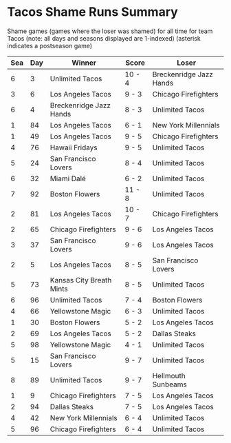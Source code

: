 # Tacos Shame Runs Summary



Shame games (games where the loser was shamed) for all time for team Tacos (note: all days and seasons displayed are 1-indexed) (asterisk indicates a postseason game)


| Sea | Day | Winner | Score | Loser | 
| ------ |------ |------ |------ |------ |
| 6 | 3 | Unlimited Tacos | 10 - 4 | Breckenridge Jazz Hands | 
| 3 | 6 | Los Angeles Tacos | 9 - 3 | Chicago Firefighters | 
| 6 | 4 | Breckenridge Jazz Hands | 8 - 3 | Unlimited Tacos | 
| 1 | 84 | Los Angeles Tacos | 6 - 1 | New York Millennials | 
| 1 | 49 | Los Angeles Tacos | 9 - 5 | Chicago Firefighters | 
| 4 | 76 | Hawaii Fridays | 9 - 5 | Unlimited Tacos | 
| 5 | 24 | San Francisco Lovers | 8 - 4 | Unlimited Tacos | 
| 6 | 32 | Miami Dalé | 6 - 2 | Unlimited Tacos | 
| 7 | 92 | Boston Flowers | 11 - 8 | Unlimited Tacos | 
| 2 | 81 | Los Angeles Tacos | 10 - 7 | Chicago Firefighters | 
| 2 | 65 | Chicago Firefighters | 9 - 6 | Los Angeles Tacos | 
| 3 | 37 | San Francisco Lovers | 9 - 6 | Los Angeles Tacos | 
| 2 | 5 | Los Angeles Tacos | 8 - 5 | San Francisco Lovers | 
| 5 | 73 | Kansas City Breath Mints | 8 - 5 | Unlimited Tacos | 
| 6 | 96 | Unlimited Tacos | 7 - 4 | Boston Flowers | 
| 4 | 66 | Yellowstone Magic | 6 - 3 | Unlimited Tacos | 
| 1 | 30 | Boston Flowers | 5 - 2 | Los Angeles Tacos | 
| 2 | 69 | Los Angeles Tacos | 5 - 2 | Dallas Steaks | 
| 5 | 98 | Yellowstone Magic | 4 - 1 | Unlimited Tacos | 
| 5 | 15 | San Francisco Lovers | 9 - 7 | Unlimited Tacos | 
| 8 | 89 | Unlimited Tacos | 9 - 7 | Hellmouth Sunbeams | 
| 1 | 9 | Chicago Firefighters | 7 - 5 | Los Angeles Tacos | 
| 2 | 94 | Dallas Steaks | 7 - 5 | Los Angeles Tacos | 
| 4 | 42 | New York Millennials | 6 - 4 | Unlimited Tacos | 
| 5 | 96 | Chicago Firefighters | 6 - 4 | Unlimited Tacos | 


